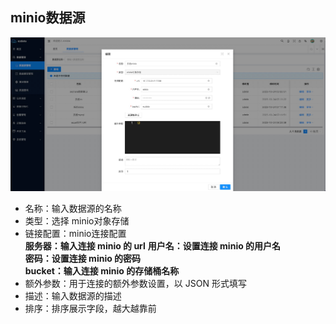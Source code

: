 minio数据源
----

![输入图片说明](https://raw.githubusercontent.com/xuwei95/ezdata_press/master/images/datasource_minio.png?raw=true "在这里输入图片标题")

- 名称：输入数据源的名称
- 类型：选择 minio对象存储
- 链接配置：minio连接配置  
  **服务器：输入连接 minio 的 url**
  **用户名：设置连接 minio 的用户名**  
  **密码：设置连接 minio 的密码**  
  **bucket：输入连接 minio 的存储桶名称**  
- 额外参数：用于连接的额外参数设置，以 JSON 形式填写
- 描述：输入数据源的描述
- 排序：排序展示字段，越大越靠前
